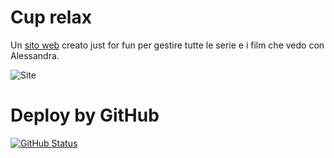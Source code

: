 # Cup relax

Un [sito web](https://simonemargio.github.io/cuprelax/) creato just for fun per gestire tutte le serie e i film che vedo con Alessandra.

![Site](https://user-images.githubusercontent.com/22590804/219609792-59c70000-7ea4-417e-a8a8-5e40237fe86c.png)

# Deploy by GitHub 

[![GitHub Status](https://github.com/simonemargio/cuprelax/actions/workflows/pages/pages-build-deployment/badge.svg)]( https://github.com/simonemargio/cuprelax/actions/workflows/pages/pages-build-deployment/badge.svg)